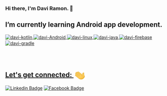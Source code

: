 <header> <link rel="stylesheet" href="https://cdn.jsdelivr.net/gh/devicons/devicon@v2.14.0/devicon.min.css"> </header>

### Hi there, I'm Davi Ramon. 💎



## I’m currently learning Android app development.


<div style="display: inline_block">
  <a href="https://www.github.com/DaviRamon">
  <img align="center" alt="davi-kotlin" height="190" width="200"  src="https://cdn.jsdelivr.net/gh/devicons/devicon/icons/kotlin/kotlin-original-wordmark.svg" />
  <img align="center" alt="davi-Android" height="130" width="110" src="https://cdn.jsdelivr.net/gh/devicons/devicon/icons/android/android-plain-wordmark.svg">
  <img align="center" alt="davi-linux" height="190" width="110" src="https://cdn.jsdelivr.net/gh/devicons/devicon/icons/linux/linux-original.svg"/>
  <img align="center" alt="davi-java" height="130" width="110" src="https://cdn.jsdelivr.net/gh/devicons/devicon/icons/java/java-plain-wordmark.svg" />
  <img align="center" alt="davi-firebase" height="130" width="130" src="https://cdn.jsdelivr.net/gh/devicons/devicon/icons/firebase/firebase-plain-wordmark.svg"/>
  <img align="center" alt="davi-gradle" height="190" width="200" src="https://cdn.jsdelivr.net/gh/devicons/devicon/icons/gradle/gradle-plain-wordmark.svg" />
</div>
  
  
  
  
</br></br>
<h2 align="left">  Let's get connected: <img align="center" alt="davi-kotlin" height="30" width="40" src="https://raw.githubusercontent.com/ABSphreak/ABSphreak/master/gifs/Hi.gif" /> </h2>

[![Linkedin Badge](https://img.shields.io/badge/-DaviRamon-blue?style=flat-square&logo=Linkedin&logoColor=white&link=https://www.linkedin.com/in/davi-gonçalves-a5171022a/)](https://www.linkedin.com/in/davi-gonçalves-a5171022a)    [![Facebook Badge](https://img.shields.io/badge/-@davi.goncalves.169-3b5998?style=flat-square&labelColor=3b5998&logo=facebook&logoColor=white&link=https://www.facebook.com/davi.goncalves.169)](https://www.facebook.com/davi.goncalves.169)





<!--
**DaviRamon/DaviRamon** is a ✨ _special_ ✨ repository because its `README.md` (this file) appears on your GitHub profile.

Here are some ideas to get you started:

- 🔭 I’m currently working on ...
- 🌱 I’m currently learning ...
- 👯 I’m looking to collaborate on ...
- 🤔 I’m looking for help with ...
- 💬 Ask me about ...
- 📫 How to reach me: ...
- 😄 Pronouns: ...
- ⚡ Fun fact: ...
-->
